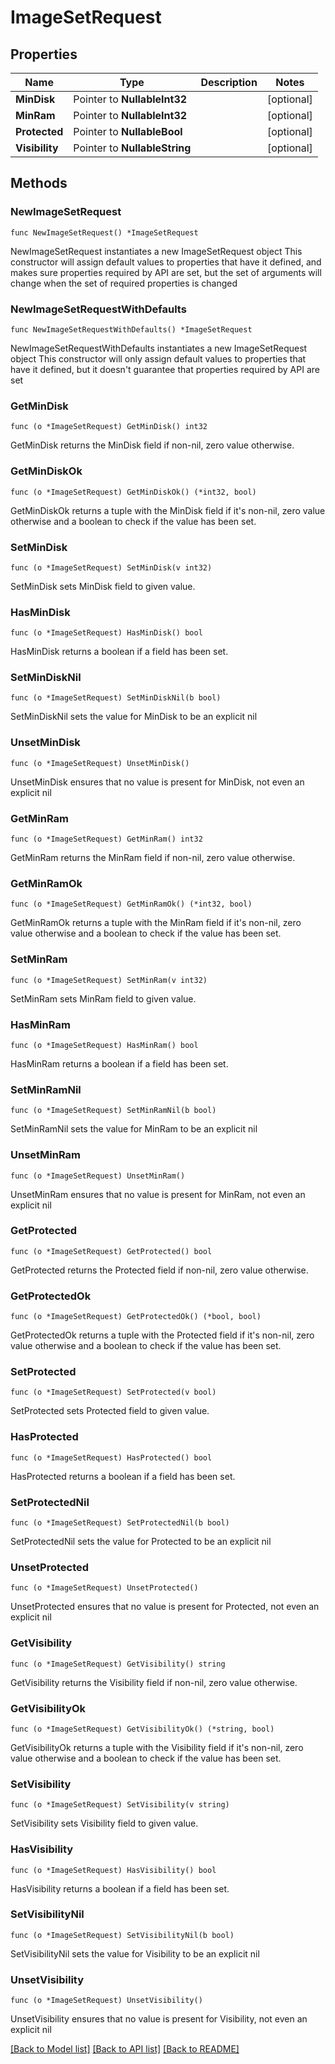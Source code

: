 # ImageSetRequest

## Properties

Name | Type | Description | Notes
------------ | ------------- | ------------- | -------------
**MinDisk** | Pointer to **NullableInt32** |  | [optional] 
**MinRam** | Pointer to **NullableInt32** |  | [optional] 
**Protected** | Pointer to **NullableBool** |  | [optional] 
**Visibility** | Pointer to **NullableString** |  | [optional] 

## Methods

### NewImageSetRequest

`func NewImageSetRequest() *ImageSetRequest`

NewImageSetRequest instantiates a new ImageSetRequest object
This constructor will assign default values to properties that have it defined,
and makes sure properties required by API are set, but the set of arguments
will change when the set of required properties is changed

### NewImageSetRequestWithDefaults

`func NewImageSetRequestWithDefaults() *ImageSetRequest`

NewImageSetRequestWithDefaults instantiates a new ImageSetRequest object
This constructor will only assign default values to properties that have it defined,
but it doesn't guarantee that properties required by API are set

### GetMinDisk

`func (o *ImageSetRequest) GetMinDisk() int32`

GetMinDisk returns the MinDisk field if non-nil, zero value otherwise.

### GetMinDiskOk

`func (o *ImageSetRequest) GetMinDiskOk() (*int32, bool)`

GetMinDiskOk returns a tuple with the MinDisk field if it's non-nil, zero value otherwise
and a boolean to check if the value has been set.

### SetMinDisk

`func (o *ImageSetRequest) SetMinDisk(v int32)`

SetMinDisk sets MinDisk field to given value.

### HasMinDisk

`func (o *ImageSetRequest) HasMinDisk() bool`

HasMinDisk returns a boolean if a field has been set.

### SetMinDiskNil

`func (o *ImageSetRequest) SetMinDiskNil(b bool)`

 SetMinDiskNil sets the value for MinDisk to be an explicit nil

### UnsetMinDisk
`func (o *ImageSetRequest) UnsetMinDisk()`

UnsetMinDisk ensures that no value is present for MinDisk, not even an explicit nil
### GetMinRam

`func (o *ImageSetRequest) GetMinRam() int32`

GetMinRam returns the MinRam field if non-nil, zero value otherwise.

### GetMinRamOk

`func (o *ImageSetRequest) GetMinRamOk() (*int32, bool)`

GetMinRamOk returns a tuple with the MinRam field if it's non-nil, zero value otherwise
and a boolean to check if the value has been set.

### SetMinRam

`func (o *ImageSetRequest) SetMinRam(v int32)`

SetMinRam sets MinRam field to given value.

### HasMinRam

`func (o *ImageSetRequest) HasMinRam() bool`

HasMinRam returns a boolean if a field has been set.

### SetMinRamNil

`func (o *ImageSetRequest) SetMinRamNil(b bool)`

 SetMinRamNil sets the value for MinRam to be an explicit nil

### UnsetMinRam
`func (o *ImageSetRequest) UnsetMinRam()`

UnsetMinRam ensures that no value is present for MinRam, not even an explicit nil
### GetProtected

`func (o *ImageSetRequest) GetProtected() bool`

GetProtected returns the Protected field if non-nil, zero value otherwise.

### GetProtectedOk

`func (o *ImageSetRequest) GetProtectedOk() (*bool, bool)`

GetProtectedOk returns a tuple with the Protected field if it's non-nil, zero value otherwise
and a boolean to check if the value has been set.

### SetProtected

`func (o *ImageSetRequest) SetProtected(v bool)`

SetProtected sets Protected field to given value.

### HasProtected

`func (o *ImageSetRequest) HasProtected() bool`

HasProtected returns a boolean if a field has been set.

### SetProtectedNil

`func (o *ImageSetRequest) SetProtectedNil(b bool)`

 SetProtectedNil sets the value for Protected to be an explicit nil

### UnsetProtected
`func (o *ImageSetRequest) UnsetProtected()`

UnsetProtected ensures that no value is present for Protected, not even an explicit nil
### GetVisibility

`func (o *ImageSetRequest) GetVisibility() string`

GetVisibility returns the Visibility field if non-nil, zero value otherwise.

### GetVisibilityOk

`func (o *ImageSetRequest) GetVisibilityOk() (*string, bool)`

GetVisibilityOk returns a tuple with the Visibility field if it's non-nil, zero value otherwise
and a boolean to check if the value has been set.

### SetVisibility

`func (o *ImageSetRequest) SetVisibility(v string)`

SetVisibility sets Visibility field to given value.

### HasVisibility

`func (o *ImageSetRequest) HasVisibility() bool`

HasVisibility returns a boolean if a field has been set.

### SetVisibilityNil

`func (o *ImageSetRequest) SetVisibilityNil(b bool)`

 SetVisibilityNil sets the value for Visibility to be an explicit nil

### UnsetVisibility
`func (o *ImageSetRequest) UnsetVisibility()`

UnsetVisibility ensures that no value is present for Visibility, not even an explicit nil

[[Back to Model list]](../README.md#documentation-for-models) [[Back to API list]](../README.md#documentation-for-api-endpoints) [[Back to README]](../README.md)


